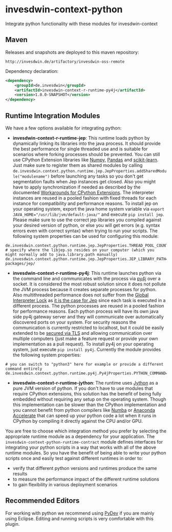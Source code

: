 # invesdwin-context-python
Integrate python functionality with these modules for invesdwin-context 

## Maven

Releases and snapshots are deployed to this maven repository:
```
http://invesdwin.de/artifactory/invesdwin-oss-remote
```

Dependency declaration:
```xml
<dependency>
	<groupId>de.invesdwin</groupId>
	<artifactId>invesdwin-context-r-runtime-py4j</artifactId>
	<version>1.0.0-SNAPSHOT</version>
</dependency>
```
## Runtime Integration Modules

We have a few options available for integrating python:
- **invesdwin-context-r-runtime-jep**: This runtime loads python by dynamically linking its libraries into the java process. It should provide the best performance for single threaded use and is suitable for scenarios where forking processes should be prevented. You can still use CPython Extension libraries like [Numpy](http://www.numpy.org/), [Pandas](http://pandas.pydata.org/) and [scikit-learn](http://scikit-learn.org/stable/). Just make sure to register them as shared modules by calling `de.invesdwin.context.python.runtime.jep.JepProperties.addSharedModule("modulename")` before launching any tasks so you don't get segmentation faults when Jep instances get closed. Also you might have to apply synchronization if needed as described by the documented [Workarounds for CPython Extensions](https://github.com/mrj0/jep/wiki/Workarounds-for-CPython-Extensions). The interpreter instances are reused in a pooled fashion with fixed threads for each instance for compatibility and performance reasons. To install jep on your operating system, export the java home system variable via `export JAVA_HOME="/usr/lib/jvm/default-java/"` and execute `pip install jep`. Please make sure to use the correct jep libraries you compiled against your desired version of python, or else you will get errors (e.g. syntax errors even with correct syntax) when trying to run your scripts. The following system properties can be used for configuring this module:
```properties
de.invesdwin.context.python.runtime.jep.JepProperties.THREAD_POOL_COUNT=${de.invesdwin.context.ContextProperties.CPU_THREAD_POOL_COUNT}
# specify where the libjep.so resides on your computer (which you might normally add to java.library.path manually)
de.invesdwin.context.python.runtime.jep.JepProperties.JEP_LIBRARY_PATH=/usr/local/lib/python3.5/dist-packages/jep/
```
- **invesdwin-context-r-runtime-py4j**: This runtime launches python via the command line and communicates with the process via [py4j](https://www.py4j.org/) over a socket. It is considered the most robust solution since it does not pollute the JVM process because it creates separate processes for python. Also multithreaded performance does not suffer from the [Global Interpreter Lock](https://wiki.python.org/moin/GlobalInterpreterLock) as [it is the case for Jep](https://github.com/mrj0/jep/wiki/Jep-and-the-GIL) since each task is executed in a different process. The python processes are reused in a pooled fashion for performance reasons. Each python process will have its own java side py4j gateway server and they will communicate over automatically discovered ports on your system. For security reasons the communication is currently restricted to localhost, but it could be easily extended to be [secured via TLS](https://www.py4j.org/advanced_topics.html#tls) and allowing communication over multiple computers (just make a feature request or provide your own implementation as a pull request). To install py4j on your operating system, just execute `pip install py4j`. Currently the module provides the following system properties:
```properties
# you can switch to "python3" here for example or provide a different command entirely
de.invesdwin.context.python.runtime.py4j.Py4jProperties.PYTHON_COMMAND=python
```
- **invesdwin-context-r-runtime-jython**: The runtime uses [Jython](http://www.jython.org/) as a pure JVM version of python. If you don't have to use modules that require CPython extensions, this solution has the benefit of being fully embedded without requiring any setup on the operating system. Though this implementation can be slower than the CPython implementation and you cannot benefit from python compilers like [Numba](http://numba.pydata.org/) or [Anaconda Accelerate](https://docs.continuum.io/accelerate/) that can speed up your python code a lot when it runs in CPython by compiling it directly against the CPU and/or GPU.

You are free to choose which integration method you prefer by selecting the appropriate runtime module as a dependency for your application. The `invesdwin-context-python-runtime-contract` module defines interfaces for integrating your python scripts in a way that works with all of the above runtime modules. So you have the benefit of being able to write your python scripts once and easily test against different runtimes in order to: 
- verify that different python versions and runtimes produce the same results
- to measure the performance impact of the different runtime solutions
- to gain flexibility in various deployment scenarios

## Recommended Editors

For working with python we recommend using [PyDev](http://www.pydev.org/) if you are mainly using Eclipse. Editing and running scripts is very comfortable with this plugin.

